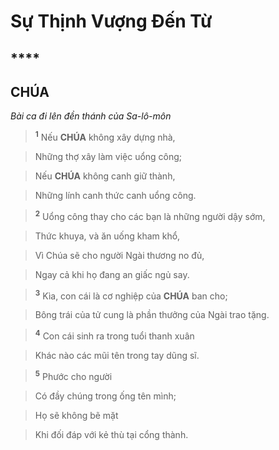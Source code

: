 # Sự Thịnh Vượng Đến Từ

## ****

## CHÚA
*Bài ca đi lên đền thánh của Sa-lô-môn*

> <sup><b>1</b></sup> Nếu **CHÚA** không xây dựng nhà,
>


> Những thợ xây làm việc uổng công;
>


> Nếu **CHÚA** không canh giữ thành,
>


> Những lính canh thức canh uổng công.
>


> <sup><b>2</b></sup> Uổng công thay cho các bạn là những người dậy sớm,
>


> Thức khuya, và ăn uống kham khổ,
>


> Vì Chúa sẽ cho người Ngài thương no đủ,
>


> Ngay cả khi họ đang an giấc ngủ say.
>


> <sup><b>3</b></sup> Kìa, con cái là cơ nghiệp của **CHÚA** ban cho;
>


> Bông trái của tử cung là phần thưởng của Ngài trao tặng.
>


> <sup><b>4</b></sup> Con cái sinh ra trong tuổi thanh xuân
>


> Khác nào các mũi tên trong tay dũng sĩ.
>


> <sup><b>5</b></sup> Phước cho người
>


> Có đầy chúng trong ống tên mình;
>


> Họ sẽ không bẽ mặt
>


> Khi đối đáp với kẻ thù tại cổng thành.
>